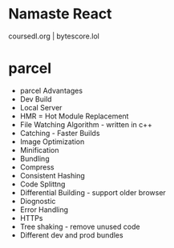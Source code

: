 # Namaste React 
coursedl.org | bytescore.lol

# parcel
- parcel Advantages
- Dev Build
- Local Server
- HMR =  Hot Module Replacement
- File Watching Algorithm - written in c++
- Catching - Faster Builds
- Image Optimization
- Minification
- Bundling
- Compress
- Consistent Hashing
- Code Splittng 
- Differential Building - support older browser
- Diognostic
- Error Handling
- HTTPs
- Tree shaking - remove unused code 
- Different dev and prod bundles 

